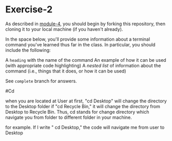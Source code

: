 # Exercise-2

As described in [module-4](https://github.com/INFO-201/m4-git-intro), you should begin by forking this repository, then cloning it to your local machine (if you haven't already).

In the space below, you'll provide some information about a terminal command you've learned thus far in the class. In particular, you should include the following:

A `heading` with the name of the command
An example of how it can be used (with appropriate code highlighting)
A _nested list_ of information about the command (i.e., things that it does, or how it can be used)

See `complete` branch for answers.


#Cd

when you are located at User at first,
"cd Desktop" will change the directory to the Desktop folder
if "cd Recycle Bin," it will change the directory from Desktop to Recycle Bin. 
Thus, cd stands for change directory which navigate you from folder to different folder in your machine. 


for example. If I write " cd Desktop," the code will navigate me from user to Desktop
